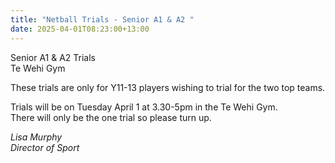 ```yaml
---
title: "Netball Trials - Senior A1 & A2 "
date: 2025-04-01T08:23:00+13:00
---
```

Senior A1 & A2 Trials  
Te Wehi Gym  

These trials are only for Y11-13 players wishing to trial for the two top teams.  

Trials will be on Tuesday April 1 at 3.30-5pm in the Te Wehi Gym.  
There will only be the one trial so please turn up.

*Lisa Murphy  
Director of Sport*
